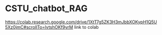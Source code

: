 # CSTU_chatbot_RAG
https://colab.research.google.com/drive/1XtT7g5ZK3H3mJbbXOKypH1Q5U5Xz0jmC#scrollTo=lvtshOKf9yrM
link to colab
